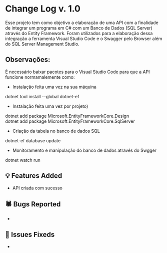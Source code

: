 # Change Log v. 1.0
Esse projeto tem como objetivo a elaboração de uma API com a finalidade de integrar um programa em C# com um Banco de Dados (SQL Server) através do Entity Framework. Foram utilizados para a elaboração dessa integração a ferramenta Visual Studio Code e o Swagger pelo Browser além do SQL Server Management Studio.

## Observações:
É necessário baixar pacotes para o Visual Studio Code para que a API funcione normamalemente como:

- Instalação feita uma vez na sua máquina
  
dotnet tool install --global dotnet-ef 

- Instalação feita uma vez por projeto)
  
dotnet add package Microsoft.EntityFrameworkCore.Design  
dotnet add package Microsoft.EntityFrameworkCore.SqlServer

- Criação da tabela no banco de dados SQL

dotnet-ef database update

- Monitoramento e manipulação do banco de dados através do Swgger

dotnet watch run



## 💡 Features Added

- API criada com sucesso



## 🕷️ Bugs Reported

-

## 🔧 Issues Fixeds

- 
